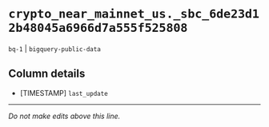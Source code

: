 # `crypto_near_mainnet_us._sbc_6de23d12b48045a6966d7a555f525808`
`bq-1` | `bigquery-public-data`

## Column details
* [TIMESTAMP] `last_update`

-------------------------------------------------------------------------------
*Do not make edits above this line.*
